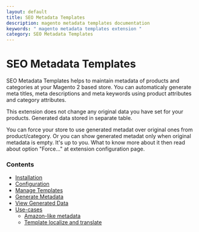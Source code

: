 ```yaml
---
layout: default
title: SEO Metadata Templates
description: magento metadata templates documentation
keywords: " magento metadata templates extension "
category: SEO Metadata Templates
---
```


# SEO Metadata Templates

SEO Metadata Templates helps to maintain metadata of products and categories
at your Magento 2 based store. You can automaticaly generate meta titles, meta
descriptions and meta keywords using product attributes and category
attributes.

This extension does not change any original data you have set for your products. Generated data stored in separate table.

You can force your store to use generated metadat over original ones from product/category. Or you can show generated metadat only when original metadata is empty. It's up to you. What to know more about it then read about option "Force..." at extension configuration page.

### Contents

 -  [Installation](installation/)
 -  [Configuration](configuration/)
 -  [Manage Templates](manage-templates/)
 -  [Generate Metadata](generate-metadata/)
 -  [View Generated Data](view-generated-data/)
 -  [Use-cases](use-cases/)
     +  [Amazon-like metadata](use-cases/amazon-like-metadata/)
     +  [Template localize and translate](use-cases/i18n-template/)
